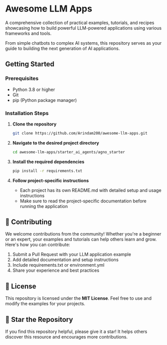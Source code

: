 # Awesome LLM Apps

A comprehensive collection of practical examples, tutorials, and recipes showcasing how to build powerful LLM-powered applications using various frameworks and tools. 

From simple chatbots to complex AI systems, this repository serves as your guide to building the next generation of AI applications.

## Getting Started

### Prerequisites

- Python 3.8 or higher
- Git
- pip (Python package manager)

### Installation Steps

1. **Clone the repository**

   ```bash
   git clone https://github.com/Arindam200/awesome-llm-apps.git
   ```

2. **Navigate to the desired project directory**

   ```bash
   cd awesome-llm-apps/starter_ai_agents/agno_starter
   ```

3. **Install the required dependencies**

   ```bash
   pip install -r requirements.txt
   ```

4. **Follow project-specific instructions**
   - Each project has its own README.md with detailed setup and usage instructions
   - Make sure to read the project-specific documentation before running the application

## 🤝 Contributing

We welcome contributions from the community! Whether you're a beginner or an expert, your examples and tutorials can help others learn and grow. Here's how you can contribute:

1. Submit a Pull Request with your LLM application example
2. Add detailed documentation and setup instructions
3. Include requirements.txt or environment.yml
4. Share your experience and best practices

## 📜 License

This repository is licensed under the **MIT License**. Feel free to use and modify the examples for your projects.

## 🌟 Star the Repository

If you find this repository helpful, please give it a star! It helps others discover this resource and encourages more contributions.
